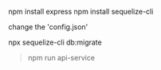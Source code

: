 npm install express
npm install sequelize-cli

change the 'config.json'

npx sequelize-cli db:migrate

> npm run api-service
